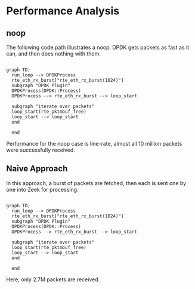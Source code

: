 # Performance Analysis

## noop

The following code path illustrates a noop. DPDK gets packets as fast as it can, and then does nothing with them.

```mermaid

graph TD;
  run_loop --> DPDKProcess
  rte_eth_rx_burst["rte_eth_rx_burst(1024)"]
  subgraph "DPDK Plugin"
  DPDKProcess(DPDK::Process)
  DPDKProcess --> rte_eth_rx_burst --> loop_start

  subgraph "iterate over packets"
  loop_start(rte_pktmbuf_free)
  loop_start --> loop_start
  end

  end
```

Performance for the noop case is line-rate, almost all 10 million packets were successfully received.

## Naive Approach

In this approach, a burst of packets are fetched, then each is sent one by one into Zeek for processing.

```mermaid

graph TD;
  run_loop --> DPDKProcess
  rte_eth_rx_burst["rte_eth_rx_burst(1024)"]
  subgraph "DPDK Plugin"
  DPDKProcess(DPDK::Process)
  DPDKProcess --> rte_eth_rx_burst --> loop_start

  subgraph "iterate over packets"
  loop_start(rte_pktmbuf_free)
  loop_start --> loop_start
  end

  end
```

Here, only 2.7M packets are received.